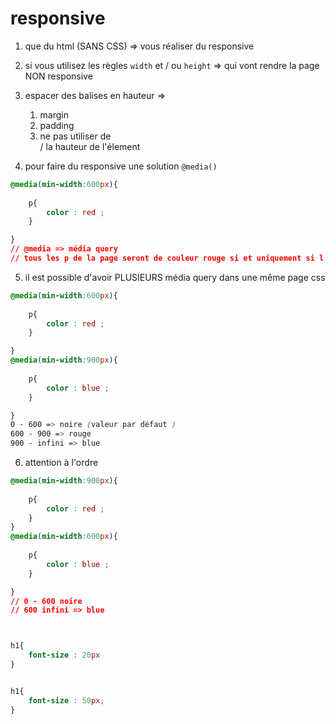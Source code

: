 # responsive

1. que du html (SANS CSS) => vous réaliser du responsive 

2. si vous utilisez les règles `width` et / ou `height` => qui vont rendre la page NON responsive

3. espacer des balises en hauteur =>
    1. margin
    1. padding 
    1. ne pas utiliser de <br> / la hauteur de l'élement

4. pour faire du responsive une solution `@media()`

```css
@media(min-width:600px){
    
    p{
        color : red ; 
    }    

}
// @media => média query 
// tous les p de la page seront de couleur rouge si et uniquement si l'écran à une largeur minimum de 600px jusqu'à l'infini
```

5. il est possible d'avoir PLUSIEURS média query dans une même page css 
```css
@media(min-width:600px){
    
    p{
        color : red ; 
    }    

}
@media(min-width:900px){
    
    p{
        color : blue ; 
    }    

}
0 - 600 => noire (valeur par défaut )
600 - 900 => rouge
900 - infini => blue
```

6. attention à l'ordre 

```css
@media(min-width:900px){
    
    p{
        color : red ; 
    }    
}
@media(min-width:600px){
    
    p{
        color : blue ; 
    }    

}  
// 0 - 600 noire
// 600 infini => blue 



h1{
    font-size : 20px
}


h1{
    font-size : 50px; 
}
```